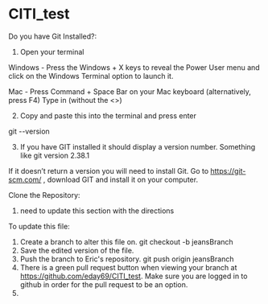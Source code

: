 # CITI_test

Do you have Git Installed?:
1. Open your terminal

Windows - Press the Windows + X keys to reveal the Power User menu and click on the Windows Terminal option to launch it.

Mac - Press Command + Space Bar on your Mac keyboard (alternatively, press F4) Type in <Terminal> (without the <>)

2. Copy and paste this into the terminal and press enter

git --version

3. If you have GIT installed it should display a version number. Something like git version 2.38.1


If it doesn’t return a version you will need to install Git. Go to https://git-scm.com/ , download GIT and install it on your computer.

Clone the Repository:
1.  need to update this section with the directions

To update this file:
1.  Create a branch to alter this file on.  git checkout -b jeansBranch
2.  Save the edited version of the file.
3.  Push the branch to Eric's repository.  git push origin jeansBranch
4.  There is a green pull request button when viewing your branch at https://github.com/eday69/CITI_test.  Make sure you are logged in to github in order for the pull request to be an option.
5.  

